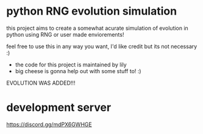 # python RNG evolution simulation 

this project aims to create a somewhat acurate simulation of evolution in python using RNG or user made enviorements! 
 
feel free to use this in any way you want, I'd like credit but its not necessary :) 

- the code for this project is maintained by lily
- big cheese is gonna help out with some stuff to! :)

EVOLUTION WAS ADDED!!!

# development server
https://discord.gg/mdPX6GWHGE
